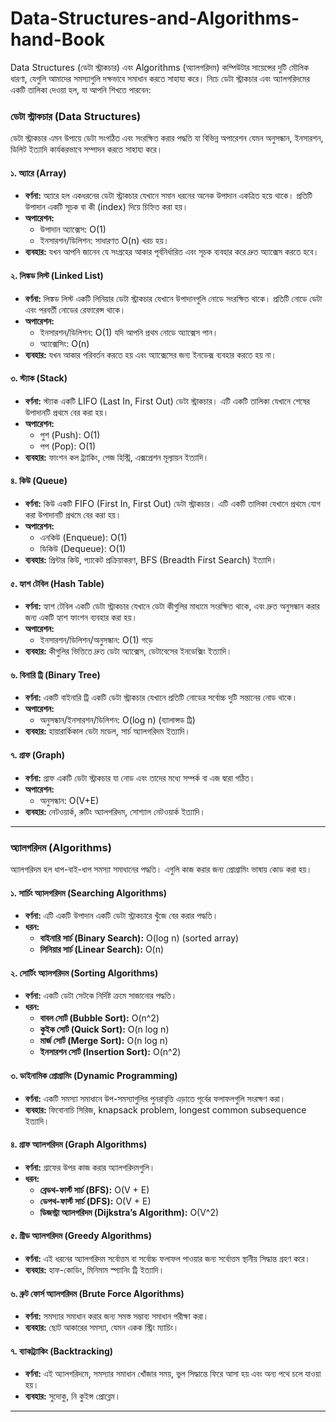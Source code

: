 # Data-Structures-and-Algorithms-hand-Book
Data Structures (ডেটা স্ট্রাকচার) এবং Algorithms (অ্যালগরিদম) কম্পিউটার সায়েন্সের দুটি মৌলিক ধারণা, যেগুলি আমাদের সমস্যাগুলি দক্ষভাবে সমাধান করতে সাহায্য করে। নিচে ডেটা স্ট্রাকচার এবং অ্যালগরিদমের একটি তালিকা দেওয়া হল, যা আপনি শিখতে পারবেন:

### **ডেটা স্ট্রাকচার (Data Structures)**

ডেটা স্ট্রাকচার এমন উপায়ে ডেটা সংগঠিত এবং সংরক্ষিত করার পদ্ধতি যা বিভিন্ন অপারেশন যেমন অনুসন্ধান, ইনসারশন, ডিলিট ইত্যাদি কার্যকরভাবে সম্পাদন করতে সাহায্য করে।

#### ১. **অ্যারে (Array)**
   - **বর্ণনা:** অ্যারে হল একধরনের ডেটা স্ট্রাকচার যেখানে সমান ধরনের অনেক উপাদান একত্রিত হয়ে থাকে। প্রতিটি উপাদান একটি সূচক বা কী (index) দিয়ে চিহ্নিত করা হয়।
   - **অপারেশন:**
     - উপাদান অ্যাক্সেস: O(1)
     - ইনসারশন/ডিলিশন: সাধারণত O(n) খরচ হয়।
   - **ব্যবহার:** যখন আপনি জানেন যে সংগ্রহের আকার পূর্বনির্ধারিত এবং সূচক ব্যবহার করে দ্রুত অ্যাক্সেস করতে হবে।

#### ২. **লিঙ্কড লিস্ট (Linked List)**
   - **বর্ণনা:** লিঙ্কড লিস্ট একটি লিনিয়ার ডেটা স্ট্রাকচার যেখানে উপাদানগুলি নোডে সংরক্ষিত থাকে। প্রতিটি নোডে ডেটা এবং পরবর্তী নোডের রেফারেন্স থাকে।
   - **অপারেশন:**
     - ইনসারশন/ডিলিশন: O(1) যদি আপনি প্রথম নোডে অ্যাক্সেস পান।
     - অ্যাক্সেসিং: O(n)
   - **ব্যবহার:** যখন আকার পরিবর্তন করতে হয় এবং অ্যাক্সেসের জন্য ইনডেক্স ব্যবহার করতে হয় না।

#### ৩. **স্ট্যাক (Stack)**
   - **বর্ণনা:** স্ট্যাক একটি LIFO (Last In, First Out) ডেটা স্ট্রাকচার। এটি একটি তালিকা যেখানে শেষের উপাদানটি প্রথমে বের করা হয়।
   - **অপারেশন:**
     - পুশ (Push): O(1)
     - পপ (Pop): O(1)
   - **ব্যবহার:** ফাংশন কল ট্র্যাকিং, পেজ হিস্ট্রি, এক্সপ্রেশন মূল্যায়ন ইত্যাদি।

#### ৪. **কিউ (Queue)**
   - **বর্ণনা:** কিউ একটি FIFO (First In, First Out) ডেটা স্ট্রাকচার। এটি একটি তালিকা যেখানে প্রথমে যোগ করা উপাদানটি প্রথমে বের করা হয়।
   - **অপারেশন:**
     - এনকিউ (Enqueue): O(1)
     - ডিকিউ (Dequeue): O(1)
   - **ব্যবহার:** প্রিন্টার কিউ, প্যাকেট প্রক্রিয়াকরণ, BFS (Breadth First Search) ইত্যাদি।

#### ৫. **হ্যাশ টেবিল (Hash Table)**
   - **বর্ণনা:** হ্যাশ টেবিল একটি ডেটা স্ট্রাকচার যেখানে ডেটা কীগুলির মাধ্যমে সংরক্ষিত থাকে, এবং দ্রুত অনুসন্ধান করার জন্য একটি হ্যাশ ফাংশন ব্যবহার করা হয়।
   - **অপারেশন:**
     - ইনসারশন/ডিলিশন/অনুসন্ধান: O(1) গড়ে
   - **ব্যবহার:** কীগুলির ভিত্তিতে দ্রুত ডেটা অ্যাক্সেস, ডেটাবেসের ইনডেক্সিং ইত্যাদি।

#### ৬. **বিনারি ট্রি (Binary Tree)**
   - **বর্ণনা:** একটি বাইনারি ট্রি একটি ডেটা স্ট্রাকচার যেখানে প্রতিটি নোডের সর্বোচ্চ দুটি সন্তানের নোড থাকে।
   - **অপারেশন:**
     - অনুসন্ধান/ইনসারশন/ডিলিশন: O(log n) (ব্যালান্সড ট্রি)
   - **ব্যবহার:** হায়ারার্কিকাল ডেটা মডেল, সার্চ অ্যালগরিদম ইত্যাদি।

#### ৭. **গ্রাফ (Graph)**
   - **বর্ণনা:** গ্রাফ একটি ডেটা স্ট্রাকচার যা নোড এবং তাদের মধ্যে সম্পর্ক বা এজ দ্বারা গঠিত।
   - **অপারেশন:**
     - অনুসন্ধান: O(V+E)
   - **ব্যবহার:** নেটওয়ার্ক, রুটিং অ্যালগরিদম, সোশ্যাল নেটওয়ার্ক ইত্যাদি।

---

### **অ্যালগরিদম (Algorithms)**

অ্যালগরিদম হল ধাপ-বাই-ধাপ সমস্যা সমাধানের পদ্ধতি। এগুলি কাজ করার জন্য প্রোগ্রামিং ভাষায় কোড করা হয়।

#### ১. **সার্চিং অ্যালগরিদম (Searching Algorithms)**
   - **বর্ণনা:** এটি একটি উপাদান একটি ডেটা স্ট্রাকচারে খুঁজে বের করার পদ্ধতি।
   - **ধরন:**
     - **বাইনারি সার্চ (Binary Search):** O(log n) (sorted array)
     - **লিনিয়ার সার্চ (Linear Search):** O(n)

#### ২. **সোর্টিং অ্যালগরিদম (Sorting Algorithms)**
   - **বর্ণনা:** একটি ডেটা সেটকে নির্দিষ্ট ক্রমে সাজানোর পদ্ধতি।
   - **ধরন:**
     - **বাবল সোর্ট (Bubble Sort):** O(n^2)
     - **কুইক সোর্ট (Quick Sort):** O(n log n)
     - **মার্জ সোর্ট (Merge Sort):** O(n log n)
     - **ইনসারশন সোর্ট (Insertion Sort):** O(n^2)

#### ৩. **ডাইনামিক প্রোগ্রামিং (Dynamic Programming)**
   - **বর্ণনা:** একটি সমস্যা সমাধানে উপ-সমস্যাগুলির পুনরাবৃত্তি এড়াতে পূর্বের ফলাফলগুলি সংরক্ষণ করা।
   - **ব্যবহার:** ফিবোনাচি সিরিজ, knapsack problem, longest common subsequence ইত্যাদি।

#### ৪. **গ্রাফ অ্যালগরিদম (Graph Algorithms)**
   - **বর্ণনা:** গ্রাফের উপর কাজ করার অ্যালগরিদমগুলি।
   - **ধরন:**
     - **ব্রেডথ-ফার্স্ট সার্চ (BFS):** O(V + E)
     - **ডেপথ-ফার্স্ট সার্চ (DFS):** O(V + E)
     - **ডিজস্ট্রা অ্যালগরিদম (Dijkstra’s Algorithm):** O(V^2)

#### ৫. **গ্রীড অ্যালগরিদম (Greedy Algorithms)**
   - **বর্ণনা:** এই ধরনের অ্যালগরিদম সর্বোত্তম বা সর্বোচ্চ ফলাফল পাওয়ার জন্য সর্বোত্তম স্থানীয় সিদ্ধান্ত গ্রহণ করে।
   - **ব্যবহার:** হাফ-কোডিং, মিনিমাম স্প্যানিং ট্রি ইত্যাদি।

#### ৬. **ব্রুট ফোর্স অ্যালগরিদম (Brute Force Algorithms)**
   - **বর্ণনা:** সমস্যার সমাধান করার জন্য সমস্ত সম্ভাব্য সমাধান পরীক্ষা করা।
   - **ব্যবহার:** ছোট আকারের সমস্যা, যেমন একক স্ট্রিং ম্যাচিং।

#### ৭. **ব্যাকট্র্যাকিং (Backtracking)**
   - **বর্ণনা:** এই অ্যালগরিদমে, সমস্যার সমাধান খোঁজার সময়, ভুল সিদ্ধান্তে ফিরে আসা হয় এবং অন্য পথে চলে যাওয়া হয়।
   - **ব্যবহার:** সুদোকু, নি কুইন্স প্রোব্লেম।

---
